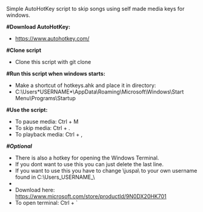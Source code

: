 Simple AutoHotKey script to skip songs using self made media keys for windows.

**#Download AutoHotKey:**
- https://www.autohotkey.com/

**#Clone script**
- Clone this script with git clone

**#Run this script when windows starts:**
- Make a shortcut of hotkeys.ahk and place it in directory:
- C:\Users\*USERNAME*\AppData\Roaming\Microsoft\Windows\Start Menu\Programs\Startup

**#Use the script:**
- To pause media:     Ctrl + M
- To skip media:      Ctrl + .
- To playback media:  Ctrl + ,

**_#Optional_**
- There is also a hotkey for opening the Windows Terminal.
- If you dont want to use this you can just delete the last line.
- If you want to use this you have to change \juspa\ to your own username found in C:\Users\_USERNAME_\
-
- Download here: https://www.microsoft.com/store/productId/9N0DX20HK701
- To open terminal:   Ctrl + `
